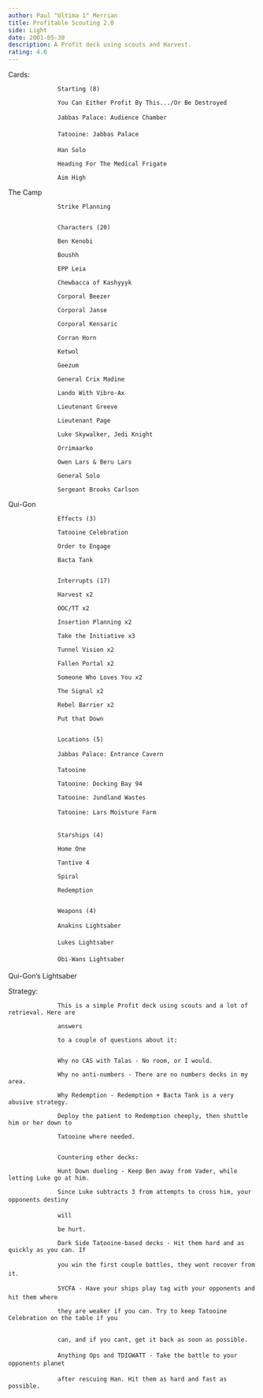 ```yaml
---
author: Paul "Ultima 1" Merrian
title: Profitable Scouting 2.0
side: Light
date: 2001-05-30
description: A Profit deck using scouts and Harvest.
rating: 4.0
---
```

Cards: 

 
                  Starting (8) 
                  You Can Either Profit By This.../Or Be Destroyed 
                  Jabbas Palace: Audience Chamber 
                  Tatooine: Jabbas Palace 
                  Han Solo 
                  Heading For The Medical Frigate 
                  Aim High 
The Camp
                  Strike Planning 

                  Characters (20) 
                  Ben Kenobi
                  Boushh 
                  EPP Leia 
                  Chewbacca of Kashyyyk 
                  Corporal Beezer 
                  Corporal Janse 
                  Corporal Kensaric 
                  Corran Horn 
                  Ketwol 
                  Geezum 
                  General Crix Madine 
                  Lando With Vibro-Ax 
                  Lieutenant Greeve 
                  Lieutenant Page 
                  Luke Skywalker, Jedi Knight 
                  Orrimaarko 
                  Owen Lars & Beru Lars 
                  General Solo 
                  Sergeant Brooks Carlson 
Qui-Gon

                  Effects (3) 
                  Tatooine Celebration 
                  Order to Engage 
                  Bacta Tank 

                  Interrupts (17) 
                  Harvest x2 
                  OOC/TT x2 
                  Insertion Planning x2 
                  Take the Initiative x3
                  Tunnel Vision x2 
                  Fallen Portal x2 
                  Someone Who Loves You x2 
                  The Signal x2 
                  Rebel Barrier x2 
                  Put that Down 

                  Locations (5) 
                  Jabbas Palace: Entrance Cavern 
                  Tatooine 
                  Tatooine: Docking Bay 94 
                  Tatooine: Jundland Wastes 
                  Tatooine: Lars Moisture Farm 

                  Starships (4) 
                  Home One 
                  Tantive 4 
                  Spiral 
                  Redemption 

                  Weapons (4) 
                  Anakins Lightsaber 
                  Lukes Lightsaber 
                  Obi-Wans Lightsaber 
Qui-Gon’s Lightsaber 

Strategy: 

                  This is a simple Profit deck using scouts and a lot of retrieval. Here are
                  answers 
                  to a couple of questions about it: 

                  Why no CAS with Talas - No room, or I would. 
                  Why no anti-numbers - There are no numbers decks in my area. 
                  Why Redemption - Redemption + Bacta Tank is a very abusive strategy.
                  Deploy the patient to Redemption cheeply, then shuttle him or her down to
                  Tatooine where needed. 

                  Countering other decks: 
                  Hunt Down dueling - Keep Ben away from Vader, while letting Luke go at him. 
                  Since Luke subtracts 3 from attempts to cross him, your opponents destiny
                  will 
                  be hurt. 
                  Dark Side Tatooine-based decks - Hit them hard and as quickly as you can. If 
                  you win the first couple battles, they wont recover from it. 
                  SYCFA - Have your ships play tag with your opponents and hit them where 
                  they are weaker if you can. Try to keep Tatooine Celebration on the table if you

                  can, and if you cant, get it back as soon as possible. 
                  Anything Ops and TDIGWATT - Take the battle to your opponents planet 
                  after rescuing Han. Hit them as hard and fast as possible.  